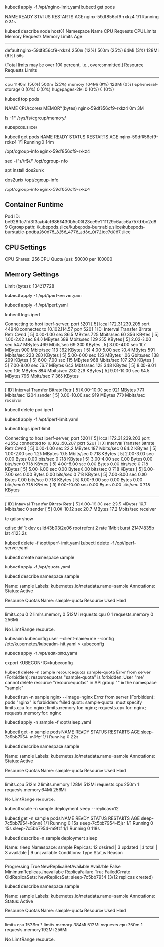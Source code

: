 kubectl apply -f /opt/nginx-limit.yaml
kubectl get pods

NAME                     READY   STATUS    RESTARTS   AGE
nginx-59df856cf9-rxkz4   1/1     Running   0          31s

kubectl describe node host01
  Namespace                   Name                                                 CPU Requests  CPU Limits  Memory Requests  Memory Limits  Age
  ---------                   ----                                                 ------------  ----------  ---------------  -------------  ---
  default                     nginx-59df856cf9-rxkz4                               250m (12%)    500m (25%)  64Mi (3%)        128Mi (6%)     56s
 
  (Total limits may be over 100 percent, i.e., overcommitted.)
  Resource           Requests     Limits
  --------           --------     ------
  cpu                1140m (56%)  500m (25%)
  memory             164Mi (8%)   128Mi (6%)
  ephemeral-storage  0 (0%)       0 (0%)
  hugepages-2Mi      0 (0%)       0 (0%)

kubectl top pods

NAME                     CPU(cores)   MEMORY(bytes)
nginx-59df856cf9-rxkz4   0m           3Mi

ls -1F /sys/fs/cgroup/memory/

kubepods.slice/

 kubectl get pods
NAME                     READY   STATUS    RESTARTS   AGE
nginx-59df856cf9-rxkz4   1/1     Running   0          14m

/opt/cgroup-info nginx-59df856cf9-rxkz4

sed -i 's/\r$//' /opt/cgroup-info

apt install dos2unix

dos2unix /opt/cgroup-info

/opt/cgroup-info nginx-59df856cf9-rxkz4

Container Runtime
-----------------
Pod ID: be928f1c7fd3f3aab4cf6866430b5c00f23ce9e1f11129c6adc6a757d7bc2d89
Cgroup path: /kubepods.slice/kubepods-burstable.slice/kubepods-burstable-podba260d75_3256_4778_ad3c_0f721cc7d067.slice

CPU Settings
------------
CPU Shares: 256
CPU Quota (us): 50000 per 100000

Memory Settings
---------------
Limit (bytes): 134217728

kubectl apply -f /opt/iperf-server.yaml

kubectl apply -f /opt/iperf.yaml

kubectl logs iperf

Connecting to host iperf-server, port 5201
[  5] local 172.31.239.205 port 44948 connected to 10.102.114.57 port 5201
[ ID] Interval           Transfer     Bitrate         Retr  Cwnd
[  5]   0.00-1.00   sec  86.5 MBytes   725 Mbits/sec   60    356 KBytes
[  5]   1.00-2.02   sec  84.0 MBytes   689 Mbits/sec  129    255 KBytes
[  5]   2.02-3.00   sec  54.7 MBytes   469 Mbits/sec   69    300 KBytes
[  5]   3.00-4.00   sec   107 MBytes   900 Mbits/sec  113    362 KBytes
[  5]   4.00-5.00   sec  70.4 MBytes   591 Mbits/sec  223    280 KBytes
[  5]   5.00-6.00   sec   126 MBytes  1.06 Gbits/sec  138    299 KBytes
[  5]   6.00-7.00   sec   115 MBytes   968 Mbits/sec  107    270 KBytes
[  5]   7.00-8.00   sec  76.7 MBytes   643 Mbits/sec  128    348 KBytes
[  5]   8.00-9.01   sec   106 MBytes   884 Mbits/sec  230    229 KBytes
[  5]   9.01-10.00  sec  94.5 MBytes   796 Mbits/sec    7    366 KBytes
- - - - - - - - - - - - - - - - - - - - - - - - -
[ ID] Interval           Transfer     Bitrate         Retr
[  5]   0.00-10.00  sec   921 MBytes   773 Mbits/sec  1204             sender
[  5]   0.00-10.00  sec   919 MBytes   770 Mbits/sec                  receiver

kubectl delete pod iperf

kubectl apply -f /opt/iperf-limit.yaml

kubectl logs iperf-limit

Connecting to host iperf-server, port 5201
[  5] local 172.31.239.203 port 42552 connected to 10.102.150.207 port 5201
[ ID] Interval           Transfer     Bitrate         Retr  Cwnd
[  5]   0.00-1.00   sec  22.2 MBytes   187 Mbits/sec    0   64.2 KBytes
[  5]   1.00-2.00   sec  1.25 MBytes  10.5 Mbits/sec    0    718 KBytes
[  5]   2.00-3.00   sec  0.00 Bytes  0.00 bits/sec    0    718 KBytes
[  5]   3.00-4.00   sec  0.00 Bytes  0.00 bits/sec    0    718 KBytes
[  5]   4.00-5.00   sec  0.00 Bytes  0.00 bits/sec    0    718 KBytes
[  5]   5.00-6.00   sec  0.00 Bytes  0.00 bits/sec    0    718 KBytes
[  5]   6.00-7.00   sec  0.00 Bytes  0.00 bits/sec    0    718 KBytes
[  5]   7.00-8.00   sec  0.00 Bytes  0.00 bits/sec    0    718 KBytes
[  5]   8.00-9.00   sec  0.00 Bytes  0.00 bits/sec    0    718 KBytes
[  5]   9.00-10.00  sec  0.00 Bytes  0.00 bits/sec    0    718 KBytes
- - - - - - - - - - - - - - - - - - - - - - - - -
[ ID] Interval           Transfer     Bitrate         Retr
[  5]   0.00-10.00  sec  23.5 MBytes  19.7 Mbits/sec    0             sender
[  5]   0.00-10.12  sec  20.7 MBytes  17.2 Mbits/sec                  receiver

tc qdisc show

qdisc tbf 1: dev calid43b03f2e06 root refcnt 2 rate 1Mbit burst 21474835b lat 4123.2s

kubectl delete -f /opt/iperf-limit.yaml
kubectl delete -f /opt/iperf-server.yaml

kubectl create namespace sample

kubectl apply -f /opt/quota.yaml

kubectl describe namespace sample

Name:         sample
Labels:       kubernetes.io/metadata.name=sample
Annotations:  <none>
Status:       Active

Resource Quotas
  Name:            sample-quota
  Resource         Used  Hard
  --------         ---   ---
  limits.cpu       0     2
  limits.memory    0     512Mi
  requests.cpu     0     1
  requests.memory  0     256Mi

No LimitRange resource.

kubeadm kubeconfig user --client-name=me --config /etc/kubernetes/kubeadm-init.yaml > kubeconfig

kubectl apply -f /opt/edit-bind.yaml

export KUBECONFIG=kubeconfig

kubectl delete -n sample resourcequota sample-quota
Error from server (Forbidden): resourcequotas "sample-quota" is forbidden: User "me" cannot delete resource "resourcequotas" in API group "" in the namespace "sample"

kubectl run -n sample nginx --image=nginx
Error from server (Forbidden): pods "nginx" is forbidden: failed quota: sample-quota: must specify limits.cpu for: nginx; limits.memory for: nginx; requests.cpu for: nginx; requests.memory for: nginx

kubectl apply -n sample -f /opt/sleep.yaml

kubectl get -n sample pods
NAME                    READY   STATUS    RESTARTS   AGE
sleep-7c5bb7954-m9fzf   1/1     Running   0          22s

kubectl describe namespace sample

Name:         sample
Labels:       kubernetes.io/metadata.name=sample
Annotations:  <none>
Status:       Active

Resource Quotas
  Name:            sample-quota
  Resource         Used   Hard
  --------         ---    ---
  limits.cpu       512m   2
  limits.memory    128Mi  512Mi
  requests.cpu     250m   1
  requests.memory  64Mi   256Mi

No LimitRange resource.

kubectl scale -n sample deployment sleep --replicas=12

kubectl get -n sample pods
NAME                    READY   STATUS    RESTARTS   AGE
sleep-7c5bb7954-h6nn8   1/1     Running   0          15s
sleep-7c5bb7954-l5jsr   1/1     Running   0          15s
sleep-7c5bb7954-m9fzf   1/1     Running   0          118s

kubectl describe -n sample deployment sleep

Name:                   sleep
Namespace:              sample
Replicas:               12 desired | 3 updated | 3 total | 3 available | 9 unavailable
Conditions:
  Type             Status  Reason
  ----             ------  ------
  Progressing      True    NewReplicaSetAvailable
  Available        False   MinimumReplicasUnavailable
  ReplicaFailure   True    FailedCreate
OldReplicaSets:    <none>
NewReplicaSet:     sleep-7c5bb7954 (3/12 replicas created)

kubectl describe namespace sample

Name:         sample
Labels:       kubernetes.io/metadata.name=sample
Annotations:  <none>
Status:       Active

Resource Quotas
  Name:            sample-quota
  Resource         Used   Hard
  --------         ---    ---
  limits.cpu       1536m  2
  limits.memory    384Mi  512Mi
  requests.cpu     750m   1
  requests.memory  192Mi  256Mi

No LimitRange resource.

